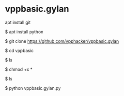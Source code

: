 # vppbasic.gylan
apt install git 

$ apt install python 

$ git clone https://github.com/vpphacker/vppbasic.gylan

$ cd vppbasic 

$ ls

$ chmod +x *

$ ls

$ python vppbasic.gylan.py
